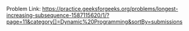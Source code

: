 Problem Link: https://practice.geeksforgeeks.org/problems/longest-increasing-subsequence-1587115620/1/?page=11&category[]=Dynamic%20Programming&sortBy=submissions
